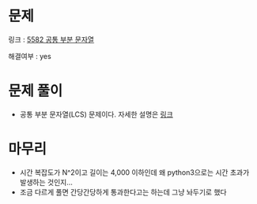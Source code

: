 # 문제
링크 : [5582 공통 부분 문자열](https://www.acmicpc.net/problem/5582)

해결여부 : yes

# 문제 풀이
- 공통 부분 문자열(LCS) 문제이다. 자세한 설명은 [링크](https://velog.io/@dltmdrl1244/%EC%95%8C%EA%B3%A0%EB%A6%AC%EC%A6%98-LCS-%EC%95%8C%EA%B3%A0%EB%A6%AC%EC%A6%98)

# 마무리
- 시간 복잡도가 N^2이고 길이는 4,000 이하인데 왜 python3으로는 시간 초과가 발생하는 것인지...
- 조금 다르게 풀면 간당간당하게 통과한다고는 하는데 그냥 놔두기로 했다